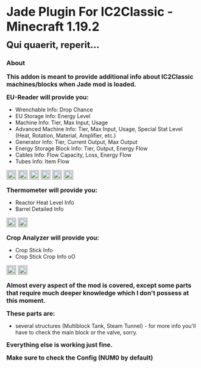 **<font size="6">Jade Plugin For IC2Classic - Minecraft 1.19.2</font>**

**<font size="5">Qui quaerit, reperit...</font>**

### About 

**<font size="3">This addon is meant to provide additional info about IC2Classic machines/blocks when Jade mod is loaded.</font>**

**<font size="3">EU-Reader will provide you: </font>**

- Wrenchable Info: Drop Chance
- EU Storage Info: Energy Level
- Machine Info: Tier, Max Input, Usage
- Advanced Machine Info: Tier, Max Input, Usage, Special Stat Level (Heat, Rotation, Material, Amplifier, etc.)
- Generator Info: Tier, Current Output, Max Output 
- Energy Storage Block Info: Tier, Output, Energy Flow
- Cables Info: Flow Capacity, Loss, Energy Flow
- Tubes Info: Item Flow

<img src="images/reader_0.png" style="border: solid 5px #CCC"> <img src="images/reader_1.png" style="border: solid 5px #CCC"> <img src="images/reader_2.png" style="border: solid 5px #CCC"> 
<img src="images/reader_3.png" style="border: solid 5px #CCC"> <img src="images/reader_4.png" style="border: solid 5px #CCC"> <img src="images/reader_5.png" style="border: solid 5px #CCC"> 


**<font size="3">Thermometer will provide you: </font>**

- Reactor Heat Level Info
- Barrel Detailed Info

<img src="images/thermometer_0.png" style="border: solid 5px #CCC"> <img src="images/thermometer_1.png" style="border: solid 5px #CCC"> 


**<font size="3">Crop Analyzer will provide you: </font>**

- Crop Stick Info
- Crop Stick Crop Info oO

<img src="images/crop_0.png" style="border: solid 5px #CCC"> <img src="images/crop_1.png" style="border: solid 5px #CCC"> 

**<font size="3">Almost every aspect of the mod is covered, except some parts that require much deeper knowledge which I don't possess at this moment.</font>**

**<font size="3">These parts are:</font>**
- several structures (Multiblock Tank, Steam Tunnel) - for more info you'll have to check the main block or the valve, sorry.

**<font size="3">Everything else is working just fine.</font>**

**<font size="3">Make sure to check the Config (NUM0 by default)</font>**

